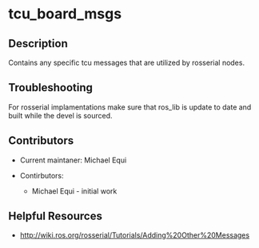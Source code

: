 # tcu_board_msgs

## Description

Contains any specific tcu messages that are utilized by rosserial nodes.

## Troubleshooting

For rosserial implamentations make sure that ros_lib is update to date and built while the devel is sourced.

## Contributors 

* Current maintaner: Michael Equi

* Contirbutors:
  * Michael Equi - initial work

## Helpful Resources

* http://wiki.ros.org/rosserial/Tutorials/Adding%20Other%20Messages

